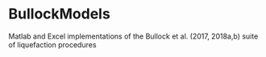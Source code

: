 # BullockModels
Matlab and Excel implementations of the Bullock et al. (2017, 2018a,b) suite of liquefaction procedures
